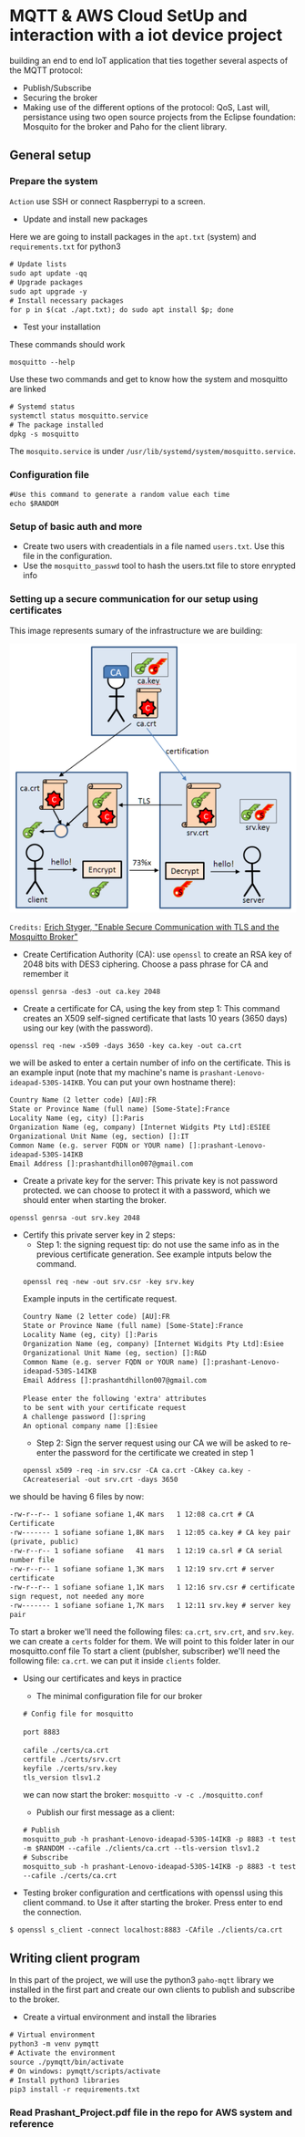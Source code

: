 # MQTT & AWS Cloud SetUp and interaction with a iot device project

building an end to end IoT application that ties together several aspects of the MQTT protocol:
- Publish/Subscribe
- Securing the broker
- Making use of the different options of the protocol: QoS, Last will, persistance
using two open source projects from the Eclipse foundation: Mosquito for the broker and Paho for the client library.

## General setup

### Prepare the system

`Action` 
use SSH or connect Raspberrypi to a screen.

- Update and install new packages

Here we are going to install packages in the `apt.txt` (system) and `requirements.txt` for python3

```
# Update lists
sudo apt update -qq
# Upgrade packages
sudo apt upgrade -y
# Install necessary packages
for p in $(cat ./apt.txt); do sudo apt install $p; done
``` 
- Test your installation

These commands should work

```
mosquitto --help
``` 

Use these two commands and get to know how the system and mosquitto are linked

```
# Systemd status 
systemctl status mosquitto.service
# The package installed
dpkg -s mosquitto 
``` 

The `mosquito.service` is under `/usr/lib/systemd/system/mosquitto.service`. 

### Configuration file

```
#Use this command to generate a random value each time
echo $RANDOM
``` 

### Setup of basic auth and more

- Create two users with creadentials in a file named `users.txt`. Use this file in the configuration.
- Use the `mosquitto_passwd` tool to hash the users.txt file to store enrypted info

### Setting up a secure communication for our setup using certificates

This image represents sumary of the infrastructure we are building:

![TLS](./images/tls.png)

`Credits:` [Erich Styger, "Enable Secure Communication with TLS and the Mosquitto Broker"](https://mcuoneclipse.com/2017/04/14/enable-secure-communication-with-tls-and-the-mosquitto-broker/)

- Create Certification Authority (CA):
 use `openssl` to create an RSA key of 2048 bits with DES3 ciphering. Choose a pass phrase for CA and remember it
```
openssl genrsa -des3 -out ca.key 2048
```
- Create a certificate for CA, using the key from step 1:
This command creates an X509 self-signed certificate that lasts 10 years (3650 days) using our key (with the password). 
```
openssl req -new -x509 -days 3650 -key ca.key -out ca.crt
```
we will be asked to enter a certain number of info on the certificate. This is an example input (note that my machine's name is `prashant-Lenovo-ideapad-530S-14IKB`. You can put your own hostname there):
```
Country Name (2 letter code) [AU]:FR
State or Province Name (full name) [Some-State]:France
Locality Name (eg, city) []:Paris
Organization Name (eg, company) [Internet Widgits Pty Ltd]:ESIEE
Organizational Unit Name (eg, section) []:IT
Common Name (e.g. server FQDN or YOUR name) []:prashant-Lenovo-ideapad-530S-14IKB
Email Address []:prashantdhillon007@gmail.com
```
- Create a private key for the server:
This private key is not password protected. we can choose to protect it with a password, which we should enter when starting the broker.
```
openssl genrsa -out srv.key 2048
```
- Certify this private server key in 2 steps:
    - Step 1: the signing request
    tip: do not use the same info as in the previous certificate generation. See example intputs below the command.
    ```
    openssl req -new -out srv.csr -key srv.key
    ```
    Example inputs in the certificate request.
    ```
    Country Name (2 letter code) [AU]:FR
    State or Province Name (full name) [Some-State]:France
    Locality Name (eg, city) []:Paris
    Organization Name (eg, company) [Internet Widgits Pty Ltd]:Esiee
    Organizational Unit Name (eg, section) []:R&D
    Common Name (e.g. server FQDN or YOUR name) []:prashant-Lenovo-ideapad-530S-14IKB
    Email Address []:prashantdhillon007@gmail.com

    Please enter the following 'extra' attributes
    to be sent with your certificate request
    A challenge password []:spring
    An optional company name []:Esiee 
    ```
    - Step 2: Sign the server request using our CA
    we will be asked to re-enter the password for the certificate we created in step 1
    ```
    openssl x509 -req -in srv.csr -CA ca.crt -CAkey ca.key -CAcreateserial -out srv.crt -days 3650
    ```
we should be having 6 files by now:
```
-rw-r--r-- 1 sofiane sofiane 1,4K mars   1 12:08 ca.crt # CA Certificate
-rw------- 1 sofiane sofiane 1,8K mars   1 12:05 ca.key # CA key pair (private, public)
-rw-r--r-- 1 sofiane sofiane   41 mars   1 12:19 ca.srl # CA serial number file
-rw-r--r-- 1 sofiane sofiane 1,3K mars   1 12:19 srv.crt # server certificate
-rw-r--r-- 1 sofiane sofiane 1,1K mars   1 12:16 srv.csr # certificate sign request, not needed any more
-rw------- 1 sofiane sofiane 1,7K mars   1 12:11 srv.key # server key pair
``` 
To start a broker we'll need the following files: `ca.crt`, `srv.crt`, and `srv.key`. we can create a `certs` folder for them. We will point to this folder later in our mosquitto.conf file
To start a client (publsher, subscriber) we'll need the following file: `ca.crt`. we can put it inside `clients` folder.

- Using our certificates and keys in practice
    - The minimal configuration file for our broker
    ```
    # Config file for mosquitto
    
    port 8883

    cafile ./certs/ca.crt
    certfile ./certs/srv.crt
    keyfile ./certs/srv.key
    tls_version tlsv1.2
    ```
    we can now start the broker: `mosquitto -v -c ./mosquitto.conf`
    - Publish our first message as a client:
    ```
    # Publish
    mosquitto_pub -h prashant-Lenovo-ideapad-530S-14IKB -p 8883 -t test -m $RANDOM --cafile ./clients/ca.crt --tls-version tlsv1.2
    # Subscribe
    mosquitto_sub -h prashant-Lenovo-ideapad-530S-14IKB -p 8883 -t test --cafile ./certs/ca.crt
    ```

- Testing broker configuration and certfications with openssl using this client command. to Use it after starting the broker. Press enter to end the connection.
```
$ openssl s_client -connect localhost:8883 -CAfile ./clients/ca.crt

```

## Writing client program

In this part of the project, we will use the python3 `paho-mqtt` library we installed in the first part and create our own clients to publish and subscribe to the broker.

- Create a virtual environment and install the libraries
```
# Virtual environment
python3 -m venv pymqtt
# Activate the environment
source ./pymqtt/bin/activate
# On windows: pymqtt/scripts/activate
# Install python3 libraries
pip3 install -r requirements.txt
```

### Read Prashant_Project.pdf file in the repo for AWS system and reference
